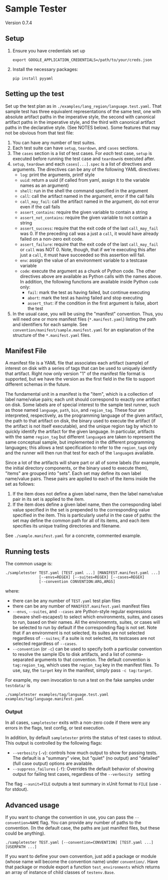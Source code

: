 # Sample Tester

Version 0.7.4


## Setup
1. Ensure you have credentials set up

   ```shell
   export GOOGLE_APPLICATION_CREDENTIALS=/path/to/your/creds.json
   ```
   
2. Install the necessary packages:
   ```shell
   pip install pyyaml
   ```

## Setting up the test
Set up the test plan as in `./examples/lang_region/language.test.yaml`. That sample test has three equivalent representations of the same test, one with absolute artifact paths in the imperative style, the second with canonical artifact paths in the imperative style, and the third with canonical artifact paths in the declarative style. (See NOTES below). Some features that may not be obvious from that test file:

1. You can have any number of test suites.
2. Each test suite can have `setup`, `teardown`, and `cases` sections.
3. The `cases` section is a list of test cases. For _each_ test case, `setup` is executed before running the test case and `teardown`is executed after.
4. `setup`, `teardown` and each `cases[...].spec` is a list of directives and arguments. The directives can be any of the following YAML directives:
   - `log`: print the arguments, printf style
   - `uuid`: return a uuid (if called from yaml, assign it to the variable names as an argument)
   - `shell`: run in the shell the command specified in the argument
   - `call`: call the artifact named in the argument, error if the call fails
   - `call_may_fail`: call the artifact named in the argument, do not error even if the call fails
   - `assert_contains`: require the given variable to contain a string
   - `assert_not_contains`: require the given variable to not contain a string
   - `assert_success`: require that the exit code of the last `call_may_fail` was 0. If the preceding call was a just a `call`, it would have already failed on a non-zero exit code.
   - `assert_failure`: require that the exit code of the last `call_may_fail` or `call` was NOT 0. Note, though, that if we're executing this after just a `call`, it must have succeeded so this assertion will fail.
   - `env`: assign the value of an environment variable to a testcase variable
   - `code`: execute the argument as a chunk of Python code. The other directives above are available as Python calls with the names above. In addition, the following functions are available inside Python `code` only: 
      - `fail`: mark the test as having failed, but continue executing
      - `abort`: mark the test as having failed and stop executing
      - `assert_that`: if the condition in the first argument is false, abort the test
5. In the usual case, you will be using the "manifest" convention. Thus, you will need one or more manifest files (`*.manifest.yaml`) listing the path and identifiers for each sample. See `convention/manifest/sample.manifest.yaml` for an explanation of the structure of the `*.manifest.yaml` files.

## Manifest File

A manifest file is a YAML file that associates each artifact (sample) of interest on disk with a series of tags that can be used to uniquely identify that artifact. Right now only version "1" of the manifest file format is supported, but we have the version as the first field in the file to support different schemas in the future.

The fundamental unit in a manifest is the "item", which is a collection of label name/value pairs; each unit should correspond to exactly one artifact on disk. Some labels are of special interest to the sample test runner, such as those named `language`, `path`, `bin`, and `region_tag`. These four are interpreted, respectively, as the programming language of the given artifact, the path to that artifact on disk, the binary used to execute the artifact (if the artifact is not itself executable), and the unique region tag by which to quickly identify the artifact for the given language. In particular, artifacts with the same `region_tag` but different `language`s are taken to represent the same conceptual sample, but implemented in the different programming languages; this allows a test specification to refer to the `region_tag`s only and the runner  will then run that test for each of the `language`s available.

Since a lot of the artifacts will share part or all of some labels (for example, the initial directory components, or the binary used to execute them), "items" are grouped into "sets". Each set may define its own label name/value pairs. These pairs are applied to each of the items inside the set as follows:

1. If the item does not define a given label name, then the label name/value pair in its set is applied to the item.
2. If the item does define a given label name, then the corresponding label value specified in the set is prepended to the corresponding value specified in the item. This is particularly useful in the case of paths: the set may define the common path for all of its items, and each item specifies its unique trailing directories and filename.

See `./sample.manifest.yaml` for a concrete, commented example.

## Running tests
The common usage is:

```shell
./sampletester TEST.yaml [TEST.yaml ...] [MANIFEST.manifest.yaml ...]
               [--envs=REGEX] [--suites=REGEX] [--cases=REGEX]
               [--convention CONVENTION:ARG,ARGS]
```

where:

* there can be any number of `TEST.yaml` test plan files
* there can be any number of `MANIFEST.manifest.yaml` manifest files
* `--envs`, `--suites`, and `--cases` are Python-style regular expressions (beware shell-escapes!) to select which environments, suites, and cases to run, based on their names. All the environemnts, suites, or cases will be selected to run by default if the corresponding flag is not set. Note that if an environment is not selected, its suites are not selected regardless of `--suites`; if a suite is not selected, its testcases are not selected regardless of `--cases`.
* `--convention` (or `-c`) can be used to specify both a particular convention to resolve the sample IDs to disk artifacts, and a list of comma-separated arguments to that convention. The default convention is `tag:region_tag`, which uses the `region_tag` key in the manifest files. To use, say, the `target` key in the manifest, simply pass `-c tag:target`.

For example, my own invocation to run a test on the fake samples under `testdata/` is

```shell
./sampletester examples/tag/language.test.yaml examples/tag/language.manifest.yaml 
```

### Output

In all cases, `sampletester` exits with a non-zero code if there were any errors in the flags, test config, or test execution. 

In addition, by default `sampletester` prints the status of test cases to stdout. This output is controlled by the following flags:

* `--verbosity` (`-v`): controls how much output to show for passing tests. The default is a "summary" view, but "quiet" (no output) and "detailed" (full case output) options are available.
* `--suppress_failures` (`-f`): Overrides the default behavior of showing output for failing test cases, regardless of the `--verbosity ` setting

The flag `--xunit=FILE` outputs a test summary in xUnit format to `FILE` (use `-` for stdout).

## Advanced usage

If  you want to change the convention in use, you can pass the `--convention=NAME` flag. You can provide any number of paths to the convention. (In the default case, the paths are just manifest files, but these could be anything).

```shell
./sampletester TEST.yaml [--convention=CONVENTION] [TEST.yaml ...] [USERPATH ...]
```
If you want to define your own convention, just add a package or module (whose name will become the convention name) under `convention/`. Have that package or module export a function `test_environments` which returns an array of instance of child classes of `testenv.Base`.
